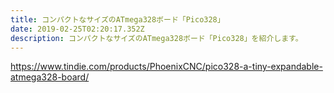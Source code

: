 ```yaml
---
title: コンパクトなサイズのATmega328ボード「Pico328」
date: 2019-02-25T02:20:17.352Z
description: コンパクトなサイズのATmega328ボード「Pico328」を紹介します。
---
```

https://www.tindie.com/products/PhoenixCNC/pico328-a-tiny-expandable-atmega328-board/

